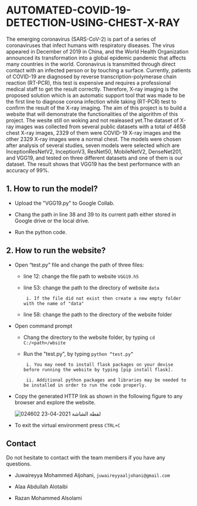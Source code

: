 # AUTOMATED-COVID-19-DETECTION-USING-CHEST-X-RAY

The emerging coronavirus (SARS-CoV-2) is part of a series of coronaviruses that infect humans with respiratory diseases. The virus appeared in December of 2019 in China, and the World Health Organization announced its transformation into a global epidemic pandemic that affects many countries in the world. Coronavirus is transmitted through direct contact with an infected person or by touching a surface. Currently, patients of COVID-19 are diagnosed by reverse transcription-polymerase chain reaction (RT-PCR), this test is expensive and requires a professional medical staff to get the result correctly. Therefore, X-ray imaging is the proposed solution which is an automatic support tool that was made to be the first line to diagnose corona infection while taking (RT-PCR) test to confirm the result of the X-ray imaging.
The aim of this project is to build a website that will demonstrate the functionalities of the algorithm of this project. The wesite still on woking and not realeased yet.The dataset of X-ray images was collected from several public datasets with a total of 4658 chest X-ray images, 2329 of them were COVID-19 X-ray images and the other 2329 X-ray images were a normal chest. The models were chosen after analysis of several studies, seven models were selected which are InceptionResNetV2, InceptionV3, ResNet50, MobileNetV2, DenseNet201, and VGG19, and tested on three different datasets and one of them is our dataset. The result shows that VGG19 has the best performance with an accuracy of 99%. 



## 1. How to run the model?
- Upload the "VGG19.py" to Google Collab.

- Chang the path in line 38 and 39 to its current path either stored in Google drive or the local drive.

- Run the python code.



## 2. How to run the website?
- Open “test.py” file and change the path of three files:
  
     - line 12: change the file path to website `VGG19.h5`
  
     - line 53: change the path to the directory of website `data`
      
            i. If the file did not exist then create a new empty folder with the name of "data"
  
     - line 58: change the path to the directory of the website folder
    
- Open command prompt
     
     - Chang the directory to the website folder, by typing `cd C:/<path>/wbsite`
  
     - Run the "test.py", by typing `python “test.py” `
     
            i. You may need to install flask packages on your devise before running the website by typing [pip install flask].
     
            ii. Additional python packages and libraries may be needed to be installed in order to run the code properly.

- Copy the generated HTTP link as shown in the following figure to any browser and explore the website.

    ![لقطة الشاشة 2021-04-23 024602](https://user-images.githubusercontent.com/61123403/115798093-19738380-a3de-11eb-8849-f4e31e6756de.png)
     
- To exit the virtual environment press `CTRL+C`


## Contact

Do not hesitate to contact with the team members if you have any questions. 

- Juwaireyya Mohammed Aljohani, `juwaireyyaaljohani@gmail.com`

- Alaa Abdullah Alotaibi

- Razan Mohammed Alsolami

